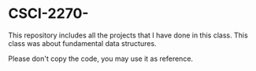 # CSCI-2270-
This repository includes all the projects that I have done in this class. This class was about fundamental data structures.

Please don't copy the code, you may use it as reference.
